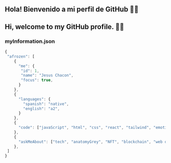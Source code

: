 ## Hola! Bienvenido a mi perfil de GitHub 🖐🏼
## Hi, welcome to my GitHub profile. 🖐🏼

### myInformation.json

```js
{
 "afrozen": [
    {
      "me": {
       "id": 1,
       "name": "Jesus Chacon",
       "focus": true,
      }
    },
    {
      "languages": {
        "spanish": "native",
        "english": "a2",
      }
    },
    {
      "code": ["javaScript", "html", "css", "react", "tailwind", "emotion", "typeScript", "tested"]
    },
    {
      "askMeAbout": ["tech", "anatomyGrey", "NFT", "blockchain", "web dev", "autodidact"]
    },
 ]
}
